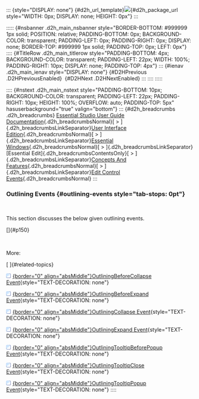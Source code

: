 ::: {style="DISPLAY: none"}
[](ms-xhelp:///?Id=d2h_url_template){#d2h_url_template}![](!package_url!){#d2h_package_url style="WIDTH: 0px; DISPLAY: none; HEIGHT: 0px"}
:::

::::: {#nsbanner .d2h_main_nsbanner style="BORDER-BOTTOM: #999999 1px solid; POSITION: relative; PADDING-BOTTOM: 0px; BACKGROUND-COLOR: transparent; PADDING-LEFT: 0px; PADDING-RIGHT: 0px; DISPLAY: none; BORDER-TOP: #999999 1px solid; PADDING-TOP: 0px; LEFT: 0px"}
:::: {#TitleRow .d2h_main_titlerow style="PADDING-BOTTOM: 4px; BACKGROUND-COLOR: transparent; PADDING-LEFT: 22px; WIDTH: 100%; PADDING-RIGHT: 10px; DISPLAY: none; PADDING-TOP: 4px"}
::: {#ienav .d2h_main_ienav style="DISPLAY: none"}
[](ms-xhelp:///?Id=e5a9ddda-eca8-4334-a4a2-fb89efda6c2c){#D2HPrevious .D2HPreviousEnabled}  [](ms-xhelp:///?Id=ef2ddb22-a1e0-4ec7-b076-499bea451c7d){#D2HNext .D2HNextEnabled}
:::
::::
:::::

:::: {#nstext .d2h_main_nstext style="PADDING-BOTTOM: 10px; BACKGROUND-COLOR: transparent; PADDING-LEFT: 22px; PADDING-RIGHT: 10px; HEIGHT: 100%; OVERFLOW: auto; PADDING-TOP: 5px" hasuserbackground="true" valign="bottom"}
::: {#d2h_breadcrumbs .d2h_breadcrumbs}
[Essential Studio User Guide Documentation](ms-xhelp:///?Id=12457748-09e3-4d74-a240-8e049cedf030){.d2h_breadcrumbsNormal}[ \> ]{.d2h_breadcrumbsLinkSeparator}[User Interface Edition](ms-xhelp:///?Id=c29296b7-531c-413b-a0ec-488ca1f7f669){.d2h_breadcrumbsNormal}[ \> ]{.d2h_breadcrumbsLinkSeparator}[Essential Windows](ms-xhelp:///?Id=e60759d8-47a4-4570-9d7a-16a68d63f2ea){.d2h_breadcrumbsNormal}[ \> ]{.d2h_breadcrumbsLinkSeparator}[Essential Edit]{.d2h_breadcrumbsContentsOnly}[ \> ]{.d2h_breadcrumbsLinkSeparator}[Concepts And Features](ms-xhelp:///?Id=7c39cee6-8434-4711-a18e-efaba8ac85c0){.d2h_breadcrumbsNormal}[ \> ]{.d2h_breadcrumbsLinkSeparator}[Edit Control Events](ms-xhelp:///?Id=39ab5339-bb39-4c99-9289-a3bd6f42c609){.d2h_breadcrumbsNormal}
:::

### Outlining Events {#outlining-events style="tab-stops: 0pt"}

 

This section discusses the below given outlining events.

[]{#p150} 

 

More:

[ ]{#related-topics}

[![](button.gif){border="0" align="absMiddle"}OutliningBeforeCollapse Event](ms-xhelp:///?Id=3940b185-d4a6-43ed-96d5-218f5eb88660){style="TEXT-DECORATION: none"}

[![](button.gif){border="0" align="absMiddle"}OutliningBeforeExpand Event](ms-xhelp:///?Id=05c1bfc6-5849-47f7-bfef-18ee724bbcda){style="TEXT-DECORATION: none"}

[![](button.gif){border="0" align="absMiddle"}OutliningCollapse Event](ms-xhelp:///?Id=27260d8a-9cf2-4a10-8bdb-a6ea42889287){style="TEXT-DECORATION: none"}

[![](button.gif){border="0" align="absMiddle"}OutliningExpand Event](ms-xhelp:///?Id=8db60276-b0d5-4336-9316-672c01909b6a){style="TEXT-DECORATION: none"}

[![](button.gif){border="0" align="absMiddle"}OutliningTooltipBeforePopup Event](ms-xhelp:///?Id=89c1ca0f-c4a2-4c2d-969d-f170fe29ba3a){style="TEXT-DECORATION: none"}

[![](button.gif){border="0" align="absMiddle"}OutliningTooltipClose Event](ms-xhelp:///?Id=1650c9c6-7c66-4ef3-90fb-1472fb8c1ba8){style="TEXT-DECORATION: none"}

[![](button.gif){border="0" align="absMiddle"}OutliningTooltipPopup Event](ms-xhelp:///?Id=391c0ed5-a5f4-4e01-a449-fc397ef94d79){style="TEXT-DECORATION: none"}
::::
